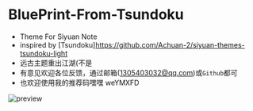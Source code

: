 # BluePrint-From-Tsundoku

- Theme For Siyuan Note
- inspired by [Tsundoku]https://github.com/Achuan-2/siyuan-themes-tsundoku-light
- 远古主题重出江湖(不是
- 有意见欢迎各位反馈，通过邮箱(1305403032@qq.com)或`Github`都可
- 也欢迎使用我的推荐码嘿嘿 weYMXFD

![preview](https://user-images.githubusercontent.com/48144208/134294496-a2b5e337-49af-49b9-8e5d-224b974adc83.png)



